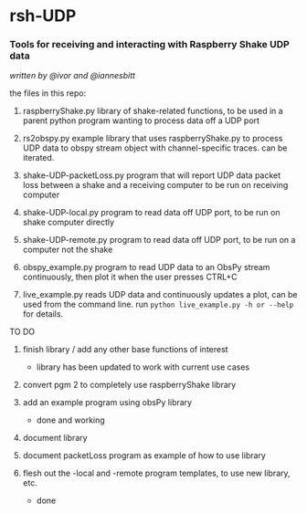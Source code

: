 # rsh-UDP
### Tools for receiving and interacting with Raspberry Shake UDP data
*written by @ivor and @iannesbitt*

the files in this repo:

1) raspberryShake.py
    library of shake-related functions, to be used in a parent python program wanting to process data off a UDP port

2) rs2obspy.py
    example library that uses raspberryShake.py to process UDP data to obspy stream object with channel-specific traces. can be iterated.

3) shake-UDP-packetLoss.py
    program that will report UDP data packet loss between a shake and a receiving computer 
    to be run on receiving computer

4) shake-UDP-local.py
    program to read data off UDP port, to be run on shake computer directly

5) shake-UDP-remote.py
    program to read data off UDP port, to be run on a computer not the shake

6) obspy_example.py
    program to read UDP data to an ObsPy stream continuously, then plot it when the user presses CTRL+C

7) live_example.py
    reads UDP data and continuously updates a plot, can be used from the command line. run `python live_example.py -h or --help` for details.

TO DO

1) finish library / add any other base functions of interest
	- library has been updated to work with current use cases

2) convert pgm 2 to completely use raspberryShake library

3) add an example program using obsPy library
	- done and working

4) document library

5) document packetLoss program as example of how to use library

6) flesh out the -local and -remote program templates, to use new library, etc.
	- done
    